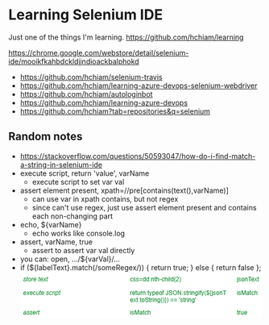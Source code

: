 # Learning Selenium IDE

Just one of the things I'm learning. <https://github.com/hchiam/learning>

<https://chrome.google.com/webstore/detail/selenium-ide/mooikfkahbdckldjjndioackbalphokd>

- <https://github.com/hchiam/selenium-travis>
- <https://github.com/hchiam/learning-azure-devops-selenium-webdriver>
- <https://github.com/hchiam/autologinbot>
- <https://github.com/hchiam/learning-azure-devops>
- <https://github.com/hchiam?tab=repositories&q=selenium>

## Random notes

- <https://stackoverflow.com/questions/50593047/how-do-i-find-match-a-string-in-selenium-ide>
- execute script, return 'value', varName
  - execute script to set var val
- assert element present, xpath=//pre[contains(text(),varName)]
  - can use var in xpath contains, but not regex
  - since can't use regex, just use assert element present and contains each non-changing part
- echo, ${varName}
  - echo works like console.log
- assert, varName, true
  - assert to assert var val directly
- you can: open, .../${varVal}/...
- if (${labelText}.match(/someRegex/)) { return true; } else { return false };
  ![example store text, to string, to boolean](example_storeText_string_boolean.png)
